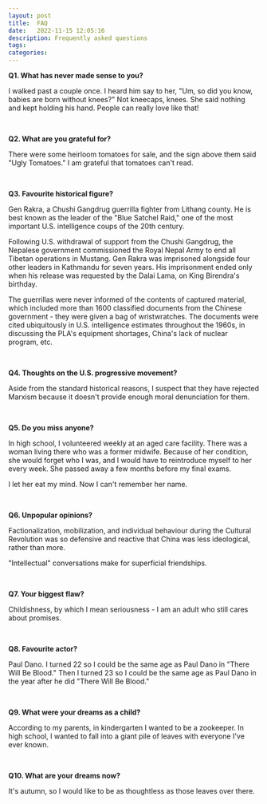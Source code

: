 ```yaml
---
layout: post
title:  FAQ
date:   2022-11-15 12:05:16
description: Frequently asked questions
tags: 
categories: 
---
```



**Q1. What has never made sense to you?**

I walked past a couple once. I heard him say to her, "Um, so did you know, babies are born without knees?" Not kneecaps, knees. She said nothing and kept holding his hand. People can really love like that! 

<br/>

**Q2. What are you grateful for?**

There were some heirloom tomatoes for sale, and the sign above them said "Ugly Tomatoes." I am grateful that tomatoes can't read. 

<br/>

**Q3. Favourite historical figure?**

Gen Rakra, a Chushi Gangdrug guerrilla fighter from Lithang county. He is best known as the leader of the "Blue Satchel Raid," one of the most important U.S. intelligence coups of the 20th century. 

Following U.S. withdrawal of support from the Chushi Gangdrug, the Nepalese government commissioned the Royal Nepal Army to end all Tibetan operations in Mustang. Gen Rakra was imprisoned alongside four other leaders in Kathmandu for seven years. His imprisonment ended only when his release was requested by the Dalai Lama, on King Birendra's birthday. 

The guerrillas were never informed of the contents of captured material, which included more than 1600 classified documents from the Chinese government - they were given a bag of wristwratches. The documents were cited ubiquitously in U.S. intelligence estimates throughout the 1960s, in discussing the PLA's equipment shortages, China's lack of nuclear program, etc.

<br/>

**Q4. Thoughts on the U.S. progressive movement?**

Aside from the standard historical reasons, I suspect that they have rejected Marxism because it doesn't provide enough moral denunciation for them. 

<br/>

**Q5. Do you miss anyone?**

In high school, I volunteered weekly at an aged care facility. There was a woman living there who was a former midwife. Because of her condition, she would forget who I was, and I would have to reintroduce myself to her every week. She passed away a few months before my final exams. 

I let her eat my mind. Now I can't remember her name.

<br/>

**Q6. Unpopular opinions?**

Factionalization, mobilization, and individual behaviour during the Cultural Revolution was so defensive and reactive that China was less ideological, rather than more. 

"Intellectual" conversations make for superficial friendships. 

<br/>

**Q7. Your biggest flaw?**

Childishness, by which I mean seriousness - I am an adult who still cares about promises. 

<br/>

**Q8. Favourite actor?**

Paul Dano. I turned 22 so I could be the same age as Paul Dano in "There Will Be Blood." Then I turned 23 so I could be the same age as Paul Dano in the year after he did "There Will Be Blood." 

<br/>

**Q9. What were your dreams as a child?**

According to my parents, in kindergarten I wanted to be a zookeeper. In high school, I wanted to fall into a giant pile of leaves with everyone I've ever known. 

<br/>

**Q10. What are your dreams now?**

It's autumn, so I would like to be as thoughtless as those leaves over there.

<br/>
